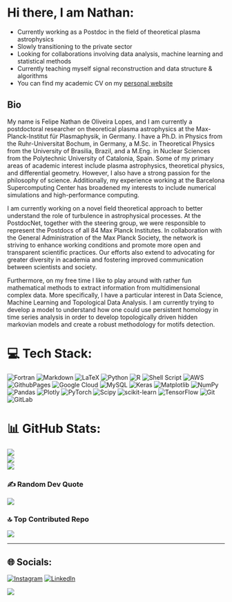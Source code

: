 # Hi there, I am Nathan:

- Currently working as a Postdoc in the field of theoretical plasma astrophysics<br>
- Slowly transitioning to the private sector <br>
- Looking for collaborations involving data analysis, machine learning and statistical methods <br>
- Currently teaching myself signal reconstruction and data structure & algorithms <br>
- You can find my academic CV on my [personal website](http://nathan.science) 

## Bio

My name is Felipe Nathan de Oliveira Lopes, and I am currently a postdoctoral researcher on theoretical plasma astrophysics at the Max-Planck-Institut für Plasmaphysik, in Germany. I have a Ph.D. in Physics from the Ruhr-Universitat Bochum, in Germany, a M.Sc. in Theoretical Physics from the University of Brasilia, Brazil, and a M.Eng. in Nuclear Sciences from the Polytechnic University of Catalonia, Spain. Some of my primary areas of academic interest include plasma astrophysics, theoretical physics, and differential geometry. However, I also have a strong passion for the philosophy of science. Additionally, my experience working at the Barcelona Supercomputing Center has broadened my interests to include numerical simulations and high-performance computing. <br>

I am currently working on a novel field theoretical approach to better understand the role of turbulence in astrophysical processes. ​At the PostdocNet, together with the steering group, we were responsible to represent the Postdocs of all 84 Max Planck Institutes. In collaboration with the General Administration of the Max Planck Society, the network is striving to enhance working conditions and promote more open and transparent scientific practices. Our efforts also extend to advocating for greater diversity in academia and fostering improved communication between scientists and society. <br>

Furthermore, on my free time I like to play around with rather fun mathematical methods to extract information from multidimensional complex data. More specifically, I have a particular interest in Data Science, Machine Learning and Topological Data Analysis. I am currently trying to develop a model to understand how one could use persistent homology in time series analysis in order to develop topologically driven hidden markovian models and create a robust methodology for motifs detection. <br>

# 💻 Tech Stack:
![Fortran](https://img.shields.io/badge/Fortran-%23734F96.svg?style=plastic&logo=fortran&logoColor=white) ![Markdown](https://img.shields.io/badge/markdown-%23000000.svg?style=plastic&logo=markdown&logoColor=white) ![LaTeX](https://img.shields.io/badge/latex-%23008080.svg?style=plastic&logo=latex&logoColor=white) ![Python](https://img.shields.io/badge/python-3670A0?style=plastic&logo=python&logoColor=ffdd54) ![R](https://img.shields.io/badge/r-%23276DC3.svg?style=plastic&logo=r&logoColor=white) ![Shell Script](https://img.shields.io/badge/shell_script-%23121011.svg?style=plastic&logo=gnu-bash&logoColor=white) ![AWS](https://img.shields.io/badge/AWS-%23FF9900.svg?style=plastic&logo=amazon-aws&logoColor=white) ![GithubPages](https://img.shields.io/badge/github%20pages-121013?style=plastic&logo=github&logoColor=white) ![Google Cloud](https://img.shields.io/badge/GoogleCloud-%234285F4.svg?style=plastic&logo=google-cloud&logoColor=white) ![MySQL](https://img.shields.io/badge/mysql-4479A1.svg?style=plastic&logo=mysql&logoColor=white) ![Keras](https://img.shields.io/badge/Keras-%23D00000.svg?style=plastic&logo=Keras&logoColor=white) ![Matplotlib](https://img.shields.io/badge/Matplotlib-%23ffffff.svg?style=plastic&logo=Matplotlib&logoColor=black) ![NumPy](https://img.shields.io/badge/numpy-%23013243.svg?style=plastic&logo=numpy&logoColor=white) ![Pandas](https://img.shields.io/badge/pandas-%23150458.svg?style=plastic&logo=pandas&logoColor=white) ![Plotly](https://img.shields.io/badge/Plotly-%233F4F75.svg?style=plastic&logo=plotly&logoColor=white) ![PyTorch](https://img.shields.io/badge/PyTorch-%23EE4C2C.svg?style=plastic&logo=PyTorch&logoColor=white) ![Scipy](https://img.shields.io/badge/SciPy-%230C55A5.svg?style=plastic&logo=scipy&logoColor=%white) ![scikit-learn](https://img.shields.io/badge/scikit--learn-%23F7931E.svg?style=plastic&logo=scikit-learn&logoColor=white) ![TensorFlow](https://img.shields.io/badge/TensorFlow-%23FF6F00.svg?style=plastic&logo=TensorFlow&logoColor=white) ![Git](https://img.shields.io/badge/git-%23F05033.svg?style=plastic&logo=git&logoColor=white) ![GitLab](https://img.shields.io/badge/gitlab-%23181717.svg?style=plastic&logo=gitlab&logoColor=white)


# 📊 GitHub Stats:
![](https://github-readme-stats.vercel.app/api?username=nathanfelipe&theme=blueberry&hide_border=true&include_all_commits=true&count_private=true)<br/>
![](https://github-readme-streak-stats.herokuapp.com/?user=nathanfelipe&theme=blueberry&hide_border=true)<br/>
![](https://github-readme-stats.vercel.app/api/top-langs/?username=nathanfelipe&theme=blueberry&hide_border=true&include_all_commits=true&count_private=true&layout=compact)

### ✍️ Random Dev Quote
![](https://quotes-github-readme.vercel.app/api?type=horizontal&theme=radical)

### 🔝 Top Contributed Repo
![](https://github-contributor-stats.vercel.app/api?username=nathanfelipe&limit=5&theme=nord&combine_all_yearly_contributions=true)

---
## 🌐 Socials:
[![Instagram](https://img.shields.io/badge/Instagram-%23E4405F.svg?logo=Instagram&logoColor=white)](https://instagram.com/https://www.instagram.com/felipenathhan/) [![LinkedIn](https://img.shields.io/badge/LinkedIn-%230077B5.svg?logo=linkedin&logoColor=white)](https://linkedin.com/in/https://www.linkedin.com/in/nathan-de-oliveira/) 

[![](https://visitcount.itsvg.in/api?id=nathanfelipe&icon=3&color=9)](https://visitcount.itsvg.in)


  
<!-- Proudly created with GPRM ( https://gprm.itsvg.in ) -->

